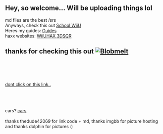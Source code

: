 ## Hey, so welcome... Will be uploading things lol <br />
md files are the best /srs <br />
Anyways, check this out <a href="https://quadsYT.github.io/extra-sites/schoolwiiu">School WiiU</a> <br />
Heres my guides: <a href="https://quadsYT.github.io/guides">Guides </a> <br />
haxx websites: <a href="https://is.gd/TL9i0I">WiiUHAX </a> <a href="quadsYT.github.io/extra-sites/3dsqrscanner">3DSQR </a> <br />
## thanks for checking this out <a href="https://imgbb.com/"><img src="https://i.ibb.co/gz1JV2x/Blobmelt.png" alt="Blobmelt" border="0"></a> <br />
<br />
<br />
<br />
<br />
<a href="https://quadsyt.github.io/extra-sites/dontclickontheimprovethewebsitebuttononthebottomrightofthistext">dont click on this link.. </a> <br />
<br />
<br />
<br />
<br />
cars? <a href="https://quadsyt.github.io/extra-sites/cars">cars </a> <br />
<br /> 
thanks thedude42069 for link code + md, thanks imgbb for picture hosting and thanks dolphin for pictures :)
